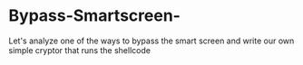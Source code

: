 # Bypass-Smartscreen-
Let's analyze one of the ways to bypass the smart screen and write our own simple cryptor that runs the shellcode

